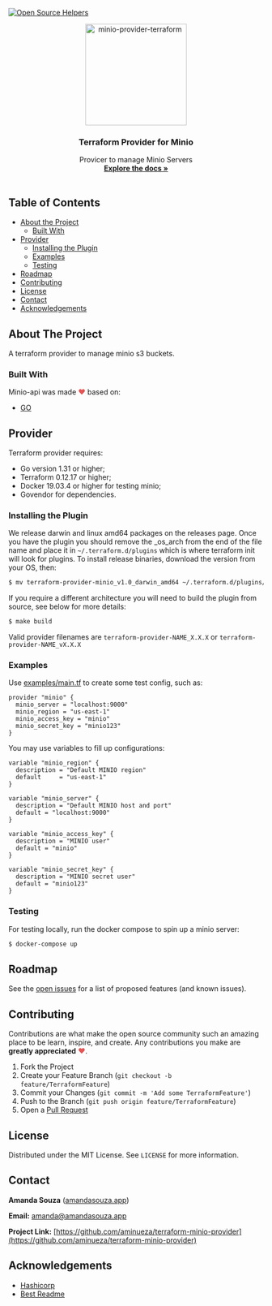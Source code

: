[![Open Source Helpers](https://www.codetriage.com/aminueza/terraform-minio-provider/badges/users.svg)](https://www.codetriage.com/aminueza/terraform-minio-provider)

<!-- PROJECT LOGO -->
<p align="center">
  <a href="https://github.com/aminueza/terraform-minio-provider">
    <img src="https://i.imgur.com/yijdDec.png" alt="minio-provider-terraform" width="200">
  </a>

  <h3 align="center" style="font-weight: bold">Terraform Provider for Minio</h3>

  <p align="center">
    Provicer to manage Minio Servers
    <br />
    <a href="https://github.com/aminueza/terraform-minio-provider/tree/master/docs"><strong>Explore the docs »</strong></a>
    <br />
    <br />
  </p>
</p>

<!-- TABLE OF CONTENTS -->
## Table of Contents

* [About the Project](#about-the-project)
  * [Built With](#built-with)
* [Provider](#provider)
  * [Installing the Plugin](#installing-the-plugin)
  * [Examples](#examples)
  * [Testing](#Testing)
* [Roadmap](#roadmap)
* [Contributing](#contributing)
* [License](#license)
* [Contact](#contact)
* [Acknowledgements](#acknowledgements)

<!-- ABOUT THE PROJECT -->
## About The Project

A terraform provider to manage minio s3 buckets.

<!-- TECHNOLOGIES -->
### Built With

Minio-api was made <span style="color: #e25555;">&#9829;</span> based on:
* [GO](https://golang.org/)

<!-- PROVIDER -->
## Provider

Terraform provider requires:

* Go version 1.31 or higher;
* Terraform 0.12.17 or higher;
* Docker 19.03.4 or higher for testing minio;
* Govendor for dependencies.

### Installing the Plugin

We release darwin and linux amd64 packages on the releases page. Once you have the plugin you should remove the _os_arch from the end of the file name and place it in `~/.terraform.d/plugins` which is where terraform init will look for plugins. To install release binaries, download the version from your OS, then:

```sh
$ mv terraform-provider-minio_v1.0_darwin_amd64 ~/.terraform.d/plugins/terraform-provider-minio_v1.0
```

If you require a different architecture you will need to build the plugin from source, see below for more details:

```sh
$ make build
```

Valid provider filenames are `terraform-provider-NAME_X.X.X` or `terraform-provider-NAME_vX.X.X`

### Examples

Use [examples/main.tf](./examples/main.tf) to create some test config, such as:

```hcl
provider "minio" {
  minio_server = "localhost:9000"
  minio_region = "us-east-1"
  minio_access_key = "minio"
  minio_secret_key = "minio123"
}
```

You may use variables to fill up configurations:

```hcl
variable "minio_region" {
  description = "Default MINIO region"
  default     = "us-east-1"
}

variable "minio_server" {
  description = "Default MINIO host and port"
  default = "localhost:9000"
}

variable "minio_access_key" {
  description = "MINIO user"
  default = "minio"
}

variable "minio_secret_key" {
  description = "MINIO secret user"
  default = "minio123"
}
```

### Testing

For testing locally, run the docker compose to spin up a minio server:

```sh
$ docker-compose up
```
<!-- ROADMAP -->
## Roadmap

See the [open issues](https://github.com/aminueza/terraform-minio-provider/issues) for a list of proposed features (and known issues).

<!-- CONTRIBUTING -->
## Contributing

Contributions are what make the open source community such an amazing place to be learn, inspire, and create. Any contributions you make are **greatly appreciated** <span style="color: #e25555;">&#9829;</span>.

1. Fork the Project
2. Create your Feature Branch (`git checkout -b feature/TerraformFeature`)
3. Commit your Changes (`git commit -m 'Add some TerraformFeature'`)
4. Push to the Branch (`git push origin feature/TerraformFeature`)
5. Open a [Pull Request](https://github.com/aminueza/terraform-minio-provider/pulls)

<!-- LICENSE -->
## License

Distributed under the MIT License. See `LICENSE` for more information.

<!-- CONTACT -->
## Contact

**Amanda Souza** ([amandasouza.app](https://amandasouza.app))

**Email:** [amanda@amandasouza.app](amanda@amandasouza.app)

**Project Link:** [https://github.com/aminueza/terraform-minio-provider](https://github.com/aminueza/terraform-minio-provider)

<!-- ACKNOWLEDGEMENTS -->
## Acknowledgements
* [Hashicorp](https://www.hashicorp.com)
* [Best Readme](https://github.com/othneildrew/Best-README-Template)